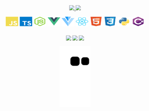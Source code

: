 <div align="center">
  <a href="https://github.com/faadias">
  <img height="180em" src="https://github-readme-stats.vercel.app/api?username=faadias&show_icons=true&theme=outrun&include_all_commits=true&count_private=true"/>
  <img height="180em" src="https://github-readme-stats.vercel.app/api/top-langs/?username=faadias&layout=compact&langs_count=7&theme=outrun"/>
  </a>
</div>
<br>
<div align="center">
  <img align="center" alt="JS Logo" height="30" width="40" src="https://raw.githubusercontent.com/devicons/devicon/master/icons/javascript/javascript-plain.svg">
  <img align="center" alt="TS Logo" height="30" width="40" src="https://raw.githubusercontent.com/devicons/devicon/master/icons/typescript/typescript-plain.svg">
  <img align="center" alt="Vue Logo" height="30" width="40" src="https://raw.githubusercontent.com/devicons/devicon/master/icons/nodejs/nodejs-original.svg">
  <img align="center" alt="Vue Logo" height="30" width="40" src="https://raw.githubusercontent.com/devicons/devicon/master/icons/vuejs/vuejs-original.svg">
  <img align="center" alt="Vuetify Logo" height="30" width="40" src="https://raw.githubusercontent.com/devicons/devicon/master/icons/vuetify/vuetify-original.svg">
  <img align="center" alt="React Logo" height="30" width="40" src="https://raw.githubusercontent.com/devicons/devicon/master/icons/react/react-original.svg">
  <img align="center" alt="HTML5 Logo" height="30" width="40" src="https://raw.githubusercontent.com/devicons/devicon/master/icons/html5/html5-original.svg">
  <img align="center" alt="CSS Logo" height="30" width="40" src="https://raw.githubusercontent.com/devicons/devicon/master/icons/css3/css3-original.svg">
  <img align="center" alt="Python Logo" height="30" width="40" src="https://raw.githubusercontent.com/devicons/devicon/master/icons/python/python-original.svg">
  <img align="center" alt="CSharp Logo" height="30" width="40" src="https://raw.githubusercontent.com/devicons/devicon/master/icons/csharp/csharp-original.svg">
</div>
  
##
 
<div align="center"> 
  <a href="https://instagram.com/faadias1" target="_blank"><img src="https://img.shields.io/badge/-Instagram-%23E4405F?style=for-the-badge&logo=instagram&logoColor=white" target="_blank"></a>
  <a href="https://twitter.com/faadias1" target="_blank"><img src="https://img.shields.io/badge/-Twitter-%23229FEB?style=for-the-badge&logo=twitter&logoColor=white" target="_blank"></a>
  <a href="https://www.linkedin.com/in/felipe-dias-a3372722/" target="_blank"><img src="https://img.shields.io/badge/-LinkedIn-%230077B5?style=for-the-badge&logo=linkedin&logoColor=white" target="_blank"></a>  

  ![Snake animation](https://github.com/faadias/faadias/blob/output/github-contribution-grid-snake.svg)
</div>



